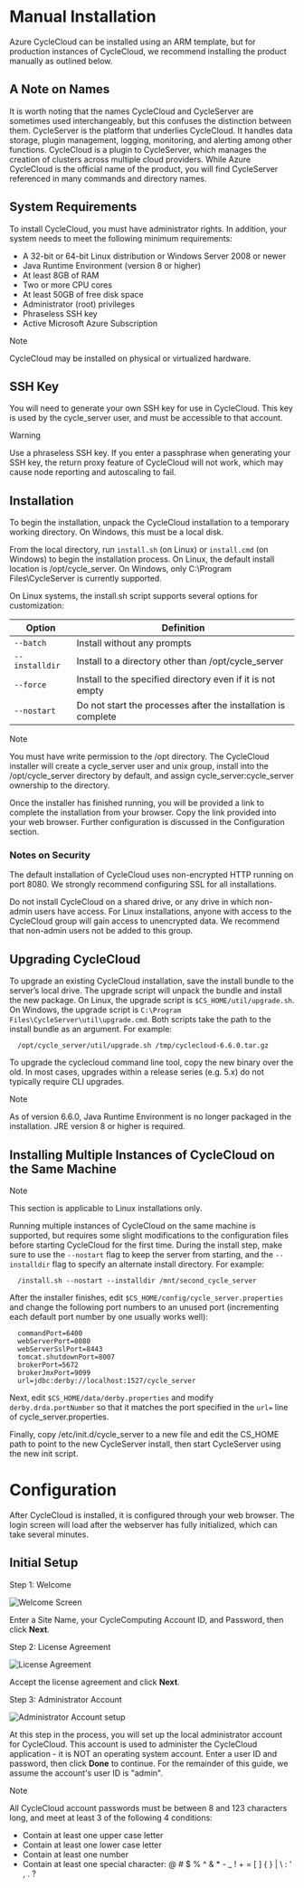# Manual Installation

Azure CycleCloud can be installed using an ARM template, but for production instances of CycleCloud, we recommend installing the product manually as outlined below.

## A Note on Names

It is worth noting that the names CycleCloud and CycleServer are sometimes used interchangeably, but this
confuses the distinction between them. CycleServer is the platform that underlies CycleCloud.
It handles data storage, plugin management, logging, monitoring, and alerting among other functions. CycleCloud is a plugin to CycleServer, which manages the creation of clusters across multiple cloud providers. While Azure CycleCloud is the official name of the product, you will find CycleServer referenced in many commands and directory names.

## System Requirements

To install CycleCloud, you must have administrator rights. In addition, your system needs to meet the following minimum requirements:

* A 32-bit or 64-bit Linux distribution or Windows Server 2008 or newer
* Java Runtime Environment (version 8 or higher)
* At least 8GB of RAM
* Two or more CPU cores
* At least 50GB of free disk space
* Administrator (root) privileges
* Phraseless SSH key
* Active Microsoft Azure Subscription

> [!NOTE]
> CycleCloud may be installed on physical or virtualized hardware.

## SSH Key

You will need to generate your own SSH key for use in CycleCloud. This
key is used by the cycle\_server user, and must be accessible to that
account.

> [!WARNING]
> Use a phraseless SSH key. If you enter a passphrase when generating your SSH key, the return proxy feature of CycleCloud will not work, which may cause node reporting and autoscaling to fail.

## Installation

To begin the installation, unpack the CycleCloud installation to a temporary working directory.
On Windows, this must be a local disk.

From the local directory, run `install.sh` (on Linux) or `install.cmd` (on Windows)
to begin the installation process. On Linux, the default install location is /opt/cycle_server.
On Windows, only C:\Program Files\CycleServer is currently supported.

On Linux systems, the install.sh script supports several options for customization:

Option | Definition
------ | ----------
`--batch`| Install without any prompts
`--installdir` | Install to a directory other than /opt/cycle_server
`--force`      | Install to the specified directory even if it is not empty
`--nostart`    | Do not start the processes after the installation is complete

> [!NOTE]
>You must have write permission to the /opt directory. The CycleCloud installer will create a cycle_server user and unix group, install into the /opt/cycle_server directory by default, and assign cycle_server:cycle_server ownership to the directory.

Once the installer has finished running, you will be provided a link to complete the installation
from your browser. Copy the link provided into your web browser. Further configuration is discussed in the Configuration section.

### Notes on Security

The default installation of CycleCloud uses non-encrypted HTTP running on port 8080. We strongly recommend configuring SSL for all installations.

Do not install CycleCloud on a shared drive, or any drive in which non-admin users have access. For Linux installations, anyone with access to the CycleCloud group will gain access to unencrypted data. We recommend that non-admin users not be added to this group.

## Upgrading CycleCloud

To upgrade an existing CycleCloud installation, save the install bundle to the server’s local drive. The upgrade script will unpack the bundle and install the new package. On Linux, the upgrade script is `$CS_HOME/util/upgrade.sh`. On Windows, the upgrade script is `C:\Program Files\CycleServer\util\upgrade.cmd`. Both scripts take the path to the install bundle as an argument. For example:

      /opt/cycle_server/util/upgrade.sh /tmp/cyclecloud-6.6.0.tar.gz

To upgrade the cyclecloud command line tool, copy the new binary over the old. In most cases, upgrades within a release series (e.g. 5.x) do not typically require CLI upgrades.

> [!NOTE]
>As of version 6.6.0, Java Runtime Environment is no longer packaged in the installation. JRE version 8 or higher is required.

## Installing Multiple Instances of CycleCloud on the Same Machine

> [!NOTE]
> This section is applicable to Linux installations only.

Running multiple instances of CycleCloud on the same machine is supported, but requires some slight
modifications to the configuration files before starting CycleCloud for the first time.
During the install step, make sure to use the `--nostart` flag to keep the server from starting,
and the `--installdir` flag to specify an alternate install directory. For example:

      /install.sh --nostart --installdir /mnt/second_cycle_server

After the installer finishes, edit `$CS_HOME/config/cycle_server.properties` and change the
following port numbers to an unused port (incrementing each default port number by one usually works well):

      commandPort=6400
      webServerPort=8080
      webServerSslPort=8443
      tomcat.shutdownPort=8007
      brokerPort=5672
      brokerJmxPort=9099
      url=jdbc:derby://localhost:1527/cycle_server

Next, edit `$CS_HOME/data/derby.properties` and modify `derby.drda.portNumber`
so that it matches the port specified in the `url=` line of cycle_server.properties.

Finally, copy /etc/init.d/cycle_server to a new file and edit the CS_HOME path
to point to the new CycleServer install, then start CycleServer using the new init script.

# Configuration

After CycleCloud is installed, it is configured through your web browser. The login screen will load after the webserver has fully initialized, which can take several minutes.

## Initial Setup

Step 1: Welcome

![Welcome Screen](~/images/setup-step1.png)

Enter a Site Name, your CycleComputing Account ID, and Password, then click **Next**.

Step 2: License Agreement

![License Agreement](~/images/setup-step2.png)

Accept the license agreement and click **Next**.

Step 3: Administrator Account

![Administrator Account setup](~/images/setup-step3.png)

At this step in the process, you will set up the local administrator account for CycleCloud. This
account is used to administer the CycleCloud application - it is NOT an operating system account.
Enter a user ID and password, then click **Done** to continue. For the remainder of this guide, we assume
the account's user ID is "admin".

> [!NOTE]
> All CycleCloud account passwords must be between 8 and 123 characters long, and meet at least 3 of the following 4 conditions:

* Contain at least one upper case letter
* Contain at least one lower case letter
* Contain at least one number
* Contain at least one special character: @ # $ % ^ & * - _ ! + = [ ] { } | \ : ' , . ?
